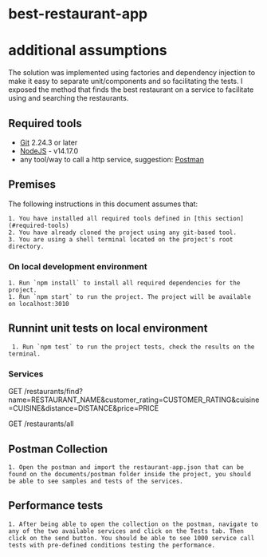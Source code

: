 # best-restaurant-app

# additional assumptions
The solution was implemented using factories and dependency injection to make it easy to separate unit/components and so facilitating the tests. I exposed the method that finds the best restaurant on a service to facilitate using and searching the restaurants.

## Required tools

- [Git](https://git-scm.com/downloads) 2.24.3 or later
- [NodeJS](https://nodejs.org/en/download/) - v14.17.0
- any tool/way to call a http service, suggestion: [Postman](https://www.postman.com/downloads/)

## Premises

The following instructions in this document assumes that:
    
    1. You have installed all required tools defined in [this section](#required-tools)
    2. You have already cloned the project using any git-based tool.
    3. You are using a shell terminal located on the project's root directory.

### On local development environment

    1. Run `npm install` to install all required dependencies for the project.
    1. Run `npm start` to run the project. The project will be available on localhost:3010
    
## Runnint unit tests on local environment

     1. Run `npm test` to run the project tests, check the results on the terminal.

### Services

   GET /restaurants/find?name=RESTAURANT_NAME&customer_rating=CUSTOMER_RATING&cuisine=CUISINE&distance=DISTANCE&price=PRICE
   
   GET /restaurants/all

## Postman Collection

    1. Open the postman and import the restaurant-app.json that can be found on the documents/postman folder inside the project, you should be able to see samples and tests of the services.

## Performance tests

    1. After being able to open the collection on the postman, navigate to any of the two available services and click on the Tests tab. Then click on the send button. You should be able to see 1000 service call tests with pre-defined conditions testing the performance.




